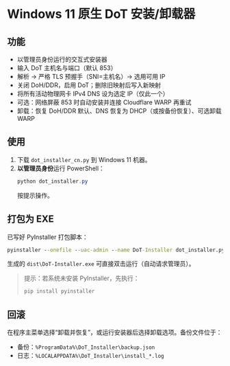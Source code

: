 # Windows 11 原生 DoT 安装/卸载器

## 功能
- 以管理员身份运行的交互式安装器
- 输入 DoT 主机名与端口（默认 853）
- 解析 → 严格 TLS 预握手（SNI=主机名）→ 选用可用 IP
- 关闭 DoH/DDR，启用 DoT；删除旧映射后写入新映射
- 将所有活动物理网卡 IPv4 DNS 设为选定 IP（仅此一个）
- 可选：网络屏蔽 853 时自动安装并连接 Cloudflare WARP 再重试
- 卸载：恢复 DoH/DDR 默认、DNS 恢复为 DHCP（或按备份恢复）、可选卸载 WARP

## 使用
1. 下载 `dot_installer_cn.py` 到 Windows 11 机器。
2. **以管理员身份**运行 PowerShell：
   ```powershell
   python dot_installer.py
   ```
   按提示操作。

## 打包为 EXE
已写好 PyInstaller 打包脚本：
```bat
pyinstaller --onefile --uac-admin --name DoT-Installer dot_installer.py
```
生成的 `dist\DoT-Installer.exe` 可直接双击运行（自动请求管理员）。

> 提示：若系统未安装 PyInstaller，先执行：
> ```powershell
> pip install pyinstaller
> ```

## 回滚
在程序主菜单选择“卸载并恢复”，或运行安装器后选择卸载选项。备份文件位于：
- 备份：`%ProgramData%\DoT_Installer\backup.json`
- 日志：`%LOCALAPPDATA%\DoT_Installer\install_*.log`
